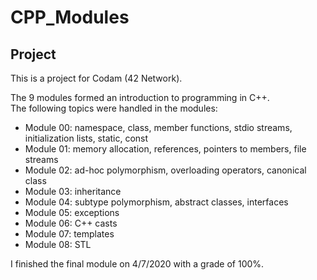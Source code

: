 # CPP_Modules

## Project

This is a project for Codam (42 Network). <br>

The 9 modules formed an introduction to programming in C++. <br>
The following topics were handled in the modules:
- Module 00: namespace, class, member functions, stdio streams, initialization lists, static, const
- Module 01: memory allocation, references, pointers to members, file streams
- Module 02: ad-hoc polymorphism, overloading operators, canonical class
- Module 03: inheritance
- Module 04: subtype polymorphism, abstract classes, interfaces
- Module 05: exceptions
- Module 06: C++ casts
- Module 07: templates
- Module 08: STL

I finished the final module on 4/7/2020 with a grade of 100%.
